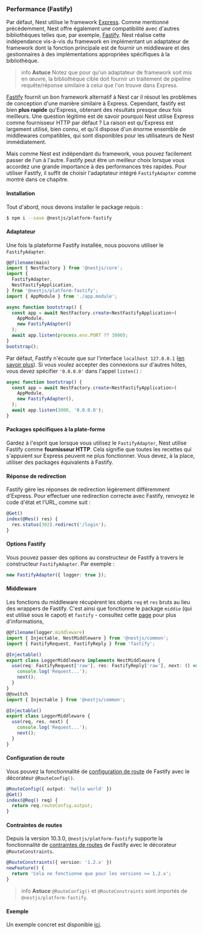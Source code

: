 ### Performance (Fastify)

Par défaut, Nest utilise le framework [Express](https://expressjs.com/). Comme mentionné précédemment, Nest offre également une compatibilité avec d'autres bibliothèques telles que, par exemple, [Fastify](https://github.com/fastify/fastify). Nest réalise cette indépendance vis-à-vis du framework en implémentant un adaptateur de framework dont la fonction principale est de fournir un middleware et des gestionnaires à des implémentations appropriées spécifiques à la bibliothèque.

> info **Astuce** Notez que pour qu'un adaptateur de framework soit mis en œuvre, la bibliothèque cible doit fournir un traitement de pipeline requête/réponse similaire à celui que l'on trouve dans Express.

[Fastify](https://github.com/fastify/fastify) fournit un bon framework alternatif à Nest car il résout les problèmes de conception d'une manière similaire à Express. Cependant, fastify est bien **plus rapide** qu'Express, obtenant des résultats presque deux fois meilleurs. Une question légitime est de savoir pourquoi Nest utilise Express comme fournisseur HTTP par défaut ? La raison est qu'Express est largement utilisé, bien connu, et qu'il dispose d'un énorme ensemble de middlewares compatibles, qui sont disponibles pour les utilisateurs de Nest immédiatement.

Mais comme Nest est indépendant du framework, vous pouvez facilement passer de l'un à l'autre. Fastify peut être un meilleur choix lorsque vous accordez une grande importance à des performances très rapides. Pour utiliser Fastify, il suffit de choisir l'adaptateur intégré `FastifyAdapter` comme montré dans ce chapitre.

#### Installation

Tout d'abord, nous devons installer le package requis :

```bash
$ npm i --save @nestjs/platform-fastify
```

#### Adaptateur

Une fois la plateforme Fastify installée, nous pouvons utiliser le `FastifyAdapter`.

```typescript
@@filename(main)
import { NestFactory } from '@nestjs/core';
import {
  FastifyAdapter,
  NestFastifyApplication,
} from '@nestjs/platform-fastify';
import { AppModule } from './app.module';

async function bootstrap() {
  const app = await NestFactory.create<NestFastifyApplication>(
    AppModule,
    new FastifyAdapter()
  );
  await app.listen(process.env.PORT ?? 3000);
}
bootstrap();
```

Par défaut, Fastify n'écoute que sur l'interface `localhost 127.0.0.1` ([en savoir plus](https://www.fastify.io/docs/latest/Guides/Getting-Started/#your-first-server)). Si vous voulez accepter des connexions sur d'autres hôtes, vous devez spécifier `'0.0.0.0'` dans l'appel `listen()` :

```typescript
async function bootstrap() {
  const app = await NestFactory.create<NestFastifyApplication>(
    AppModule,
    new FastifyAdapter(),
  );
  await app.listen(3000, '0.0.0.0');
}
```

#### Packages spécifiques à la plate-forme

Gardez à l'esprit que lorsque vous utilisez le `FastifyAdapter`, Nest utilise Fastify comme **fournisseur HTTP**. Cela signifie que toutes les recettes qui s'appuient sur Express peuvent ne plus fonctionner. Vous devez, à la place, utiliser des packages équivalents à Fastify.

#### Réponse de redirection

Fastify gère les réponses de redirection légèrement différemment d'Express. Pour effectuer une redirection correcte avec Fastify, renvoyez le code d'état et l'URL, comme suit :

```typescript
@Get()
index(@Res() res) {
  res.status(302).redirect('/login');
}
```

#### Options Fastify

Vous pouvez passer des options au constructeur de Fastify à travers le constructeur `FastifyAdapter`. Par exemple :

```typescript
new FastifyAdapter({ logger: true });
```

#### Middleware

Les fonctions du middleware récupèrent les objets `req` et `res` bruts au lieu des wrappers de Fastify. C'est ainsi que fonctionne le package `middie` (qui est utilisé sous le capot) et `fastify` - consultez cette [page](https://www.fastify.io/docs/latest/Reference/Middleware/) pour plus d'informations,

```typescript
@@filename(logger.middleware)
import { Injectable, NestMiddleware } from '@nestjs/common';
import { FastifyRequest, FastifyReply } from 'fastify';

@Injectable()
export class LoggerMiddleware implements NestMiddleware {
  use(req: FastifyRequest['raw'], res: FastifyReply['raw'], next: () => void) {
    console.log('Request...');
    next();
  }
}
@@switch
import { Injectable } from '@nestjs/common';

@Injectable()
export class LoggerMiddleware {
  use(req, res, next) {
    console.log('Request...');
    next();
  }
}
```

#### Configuration de route

Vous pouvez la fonctionnalité de [configuration de route](https://fastify.dev/docs/latest/Reference/Routes/#config) de Fastify avec le décorateur `@RouteConfig()`.

```typescript
@RouteConfig({ output: 'hello world' })
@Get()
index(@Req() req) {
  return req.routeConfig.output;
}
```

#### Contraintes de routes

Depuis la version 10.3.0, `@nestjs/platform-fastify` supporte la fonctionnalité de [contraintes de routes](https://fastify.dev/docs/latest/Reference/Routes/#constraints) de Fastify avec le décorateur `@RouteConstraints`.

```typescript
@RouteConstraints({ version: '1.2.x' })
newFeature() {
  return 'Cela ne fonctionne que pour les versions >= 1.2.x';
}
```

> info **Astuce** `@RouteConfig()` et `@RouteConstraints` sont importés de `@nestjs/platform-fastify`.

#### Exemple

Un exemple concret est disponible [ici](https://github.com/nestjs/nest/tree/master/sample/10-fastify).

